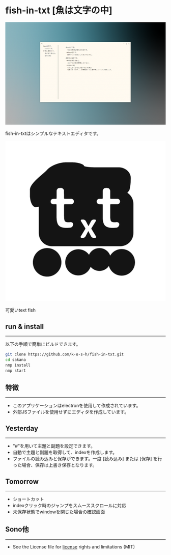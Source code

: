 # fish-in-txt [魚は文字の中]

![using editor](img/using-img.png)

fish-in-txtはシンプルなテキストエディタです。

![using editor](img/icon.png)

可愛いtext fish

## run & install

***

以下の手順で簡単にビルドできます。  

```bash
git clone https://github.com/k-o-s-h/fish-in-txt.git
cd sakana
nmp install
nmp start
```

## 特徴

***

* このアプリケーションはelectronを使用して作成されています。  
* 外部JSファイルを使用せずにエディタを作成しています。

## Yesterday

***

* "#"を用いて主題と副題を設定できます。
* 自動で主題と副題を取得して、indexを作成します。
* ファイルの読み込みと保存ができます。一度 [読み込み] または [保存] を行った場合、保存は上書き保存となります。

## Tomorrow

***

* ショートカット
* indexクリック時のジャンプをスムーススクロールに対応
* 未保存状態でwindowを閉じた場合の確認画面

## Sono他

***

* See the License file for [license](LICENSE) rights and limitations (MIT)